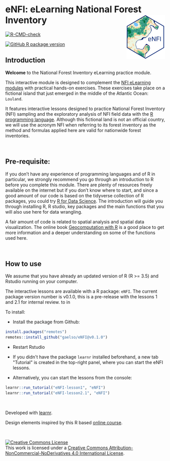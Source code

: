 
# eNFI: eLearning National Forest Inventory <img src='inst/tutorials/eNFI-lesson1/images/eNFI-logo.png' align="right" height="139" /></a>


<!-- badges: start -->
[![R-CMD-check](https://github.com/gaelso/eNFI/actions/workflows/check-standard.yaml/badge.svg)](https://github.com/gaelso/eNFI/actions/workflows/check-standard.yaml)

[![GitHub R package version](https://img.shields.io/github/r-package/v/gaelso/eNFI)]()

<!-- badges: end -->



## Introduction

**Welcome**  to the National Forest Inventory eLearning practice module.

This interactive module is designed to complement the [NFI eLearning modules](https://bit.ly/3m5VEsE) with practical hands-on exercises. These exercises take place on a fictional island that just emerged in the middle of the Atlantic Ocean: `Louland`.

It features interactive lessons designed to practice National Forest Inventory (NFI) sampling and the exploratory analysis of NFI field data with the [R programming language](https://www.r-project.org/). Although this fictional land is not an official country, we will use the acronym NFI when referring to its forest inventory as the method and formulas applied here are valid for nationwide forest inventories.




<br>

## Pre-requisite: 

If you don’t have any experience of programming languages and of R in particular, we strongly recommend you go through an introduction to R before you complete this module. There are plenty of resources freely available on the internet but if you don’t know where to start, and since a good amount of our code is based on the tidyverse collection of R packages, you could try [R for Data Science](https://r4ds.had.co.nz/). The introduction will guide you through installing R, R studio, key packages and the main functions that you will also use here for data wrangling. 

A fair amount of code is related to spatial analysis and spatial data visualization. The online book [Geocomputation with R](https://geocompr.robinlovelace.net/) is a good place to get more information and a deeper understanding on some of the functions used here.  



<br>

## How to use

We assume that you have already an updated version of R (R >= 3.5) and Rstudio running on your computer. 

The interactive lessons are available with a R package: `eNFI`.  The current package version number is v0.1.0, this is a pre-release with the lessons 1 and 2.1 for internal review. to in 

To install:

- Install the package from Github:

```r
install.packages("remotes")
remotes::install_github("gaelso/eNFI@v0.1.0")

```
- Restart Rstudio

- If you didn't have the package `learnr` installed beforehand, a new tab "Tutorial" is created in the top-right panel, where you can start the eNFI lessons.

- Alternatively, you can start the lessons from the console:

```r
learnr::run_tutorial("eNFI-lesson1", "eNFI")
learnr::run_tutorial("eNFI-lesson2.1", "eNFI")

```





<br>

Developed with [learnr](https://rstudio.github.io/learnr/).

Design elements inspired by this R based [online course](https://github.com/tinystats/teacups-giraffes-and-statistics).

<!--
Cover Photo by <a href="https://unsplash.com/@jeremybezanger?utm_source=unsplash&utm_medium=referral&utm_content=creditCopyText">Jeremy Bezanger</a> on <a href="https://unsplash.com/?utm_source=unsplash&utm_medium=referral&utm_content=creditCopyText">Unsplash</a>
-->

<br>

<a rel="license" href="http://creativecommons.org/licenses/by-nc-nd/4.0/"><img alt="Creative Commons License" style="border-width:0" src="https://i.creativecommons.org/l/by-nc-nd/4.0/88x31.png" /></a>
<br />
This work is licensed under a <a rel="license" href="http://creativecommons.org/licenses/by-nc-nd/4.0/">Creative Commons Attribution-NonCommercial-NoDerivatives 4.0 International License</a>.

<!-- badges: start

[![CRAN status](https://www.r-pkg.org/badges/version/dplyr)](https://cran.r-project.org/package=dplyr)
[![R build status](https://github.com/tidyverse/dplyr/workflows/R-CMD-check/badge.svg)](https://github.com/tidyverse/dplyr/actions?workflow=R-CMD-check)
[![Codecov test coverage](https://codecov.io/gh/tidyverse/dplyr/branch/main/graph/badge.svg)](https://app.codecov.io/gh/tidyverse/dplyr?branch=main)
<!-- badges: end -->
